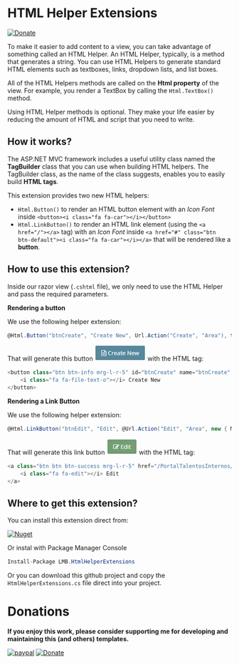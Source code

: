 # HTML Helper Extensions

[![Donate](https://img.shields.io/badge/Donate-PayPal.Me-green.svg)](http://paypal.me/leandroberti)

To make it easier to add content to a view, you can take advantage of something called an HTML Helper.
An HTML Helper, typically, is a method that generates a string.
You can use HTML Helpers to generate standard HTML elements such as textboxes, links, dropdown lists, and list boxes.

All of the HTML Helpers methods are called on the **Html property** of the view.
For example, you render a TextBox by calling the ```Html.TextBox()``` method.

Using HTML Helper methods is optional.
They make your life easier by reducing the amount of HTML and script that you need to write.


## How it works?

The ASP.NET MVC framework includes a useful utility class named the **TagBuilder** class that you can use when building HTML helpers.
The TagBuilder class, as the name of the class suggests, enables you to easily build **HTML tags**.

This extension provides two new HTML helpers:

* ```Html.Button()``` to render an HTML button element with an _Icon Font_ inside ```<button><i class="fa fa-car"></i></button>```
* ```Html.LinkButton()``` to render an HTML link element (using the ```<a href="/"></a>``` tag) with an _Icon Font_ inside ```<a href="#" class="btn btn-default"><i class="fa fa-car"></i></a>``` that will be rendered like a **button**.

## How to use this extension?

Inside our razor view (```.cshtml``` file), we only need to use the HTML Helper and pass the required parameters.

**Rendering a button**

We use the following helper extension:

```C#
@Html.Button("btnCreate", "Create New", Url.Action("Create", "Area"), true, new { @class = "btn btn-info mrg-l-r-5" }, new { @class = "fa fa-file-text-o" })
```

That will generate this button
![alt text](https://raw.githubusercontent.com/leandroberti/HtmlHelperExtensions/master/Images/Button.png "Rendered Button")
with the HTML tag:
```C#
<button class="btn btn-info mrg-l-r-5" id="btnCreate" name="btnCreate" onclick="location.href='/PortalTalentosInternos/Area/Create'">
    <i class="fa fa-file-text-o"></i> Create New
</button>
```

**Rendering a Link Button**

We use the following helper extension:

```C#
@Html.LinkButton("btnEdit", "Edit", @Url.Action("Edit", "Area", new { Model.Id }), new { @class = "btn btn-success mrg-l-r-5" }, new { @class = "fa fa-edit" })
```

That will generate this link button
![alt text](https://raw.githubusercontent.com/leandroberti/HtmlHelperExtensions/master/Images/LinkButton.png "Rendered Link Button")
with the HTML tag:
```C#
<a class="btn btn btn-success mrg-l-r-5" href="/PortalTalentosInternos/Area/Edit/0" id="btnEdit" name="btnEdit">
    <i class="fa fa-edit"></i> Edit
</a>
```

## Where to get this extension?

You can install this extension direct from:

[![Nuget](https://img.shields.io/badge/nuget-v1.0.1-blue.svg)](https://www.nuget.org/packages/LMB.HtmlHelperExtensions/)

Or instal with Package Manager Console

```C#
Install-Package LMB.HtmlHelperExtensions
```

Or you can download this github project and copy the `HtmlHelperExtensions.cs` file direct into your project.

# Donations

**If you enjoy this work, please consider supporting me for developing and maintaining this (and others) templates.**

[![paypal](https://www.paypalobjects.com/en_US/i/btn/btn_donateCC_LG.gif)](https://www.paypal.com/cgi-bin/webscr?cmd=_donations&business=26TY9QLTDWDSE&lc=US&item_name=leandroberti&item_number=github&currency_code=USD&bn=PP%2dDonationsBF%3abtn_donate_SM%2egif%3aNonHosted)
[![Donate](https://img.shields.io/badge/Donate-PayPal.Me-green.svg)](http://paypal.me/leandroberti)
